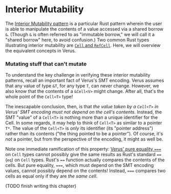 # Interior Mutability

The [Interior Mutability pattern](https://doc.rust-lang.org/book/ch15-05-interior-mutability.html)
is a particular Rust pattern wherein the user is able to manipulate the contents of a value
accessed via a shared borrow `&`. (Though `&` is often referred to as "immutable borrow,"
we will call it a "shared borrow" here, to avoid confusion.)
Two common Rust types illustrating interior mutability are
[`Cell` and `RefCell`](https://doc.rust-lang.org/std/cell/).
Here, we will overview the equivalent concepts in Verus.

### Mutating stuff that can't mutate

To understand the key challenge in verifying these interior mutability patterns,
recall an important fact of Verus's SMT encoding. Verus assumes that any value of type `&T`,
for any type `T`, can never change. However, we also know that the contents of a
`&Cell<V>` might change. After all, that's the whole point of the `Cell<T>` type!

The inescapable conclusion, then, is that
_the value taken by a `Cell<T>` in Verus' SMT encoding must not depend on the cell's contents_.
Instead, the SMT "value" of a `Cell<T>` is nothing more than a unique identifier for the Cell.
In some regards, it may help to think of `Cell<T>` as similar to a pointer `T*`.
The value of the `Cell<T>` is _only_ its identifier (its "pointer address") rather than
its contents ("the thing pointed to be a pointer"). Of course, it's _not_ a pointer, but
from the perspective of the encoding, it might as well be.

Note one immediate ramification of this property:
[Verus' pure equality `===`](./equality.md) on `Cell` types cannot possibly
give the same results as Rust's standard `==` (`eq`) on `Cell` types.
Rust's `==` function actually compares the contents of the cells.
But pure equality, `===`, which must depend on the SMT encoding values,
cannot possibly depend on the contents!
Instead, `===` compares two cells as equal only if they are _the same cell_.

(TODO finish writing this chapter)
